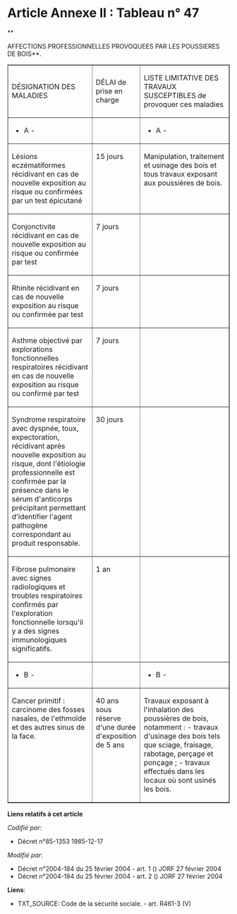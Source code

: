# Article Annexe II : Tableau n° 47

**

AFFECTIONS PROFESSIONNELLES PROVOQUEES PAR LES POUSSIERES DE BOIS**.

<table align="center" border="1" cellpadding="0" cellspacing="0" width="605">
  <tbody>
    <tr>
      <td width="246">

DÉSIGNATION DES MALADIES

</td>
      <td width="76">

DÉLAI de prise en charge

</td>
      <td width="283">

LISTE LIMITATIVE DES TRAVAUX SUSCEPTIBLES de provoquer ces maladies

</td>
    </tr>
    <tr>
      <td width="246">

- A -

</td>
      <td width="76">

</td>
      <td width="283">

- A -

</td>
    </tr>
    <tr>
      <td valign="top" width="246">

Lésions eczématiformes récidivant en cas de nouvelle exposition au risque ou confirmées par un test épicutané

</td>
      <td valign="top" width="76">

15 jours

</td>
      <td valign="top" width="283">

Manipulation, traitement et usinage des bois et tous travaux exposant aux poussières de bois.

</td>
    </tr>
    <tr>
      <td valign="top" width="246">

Conjonctivite récidivant en cas de nouvelle exposition au risque ou confirmée par test

</td>
      <td valign="top" width="76">

7 jours

</td>
      <td valign="top" width="283">
    </td></tr>
    <tr>
      <td valign="top" width="246">

Rhinite récidivant en cas de nouvelle exposition au risque ou confirmée par test

</td>
      <td valign="top" width="76">

7 jours

</td>
      <td valign="top" width="283">
    </td></tr>
    <tr>
      <td valign="top" width="246">

Asthme objectivé par explorations fonctionnelles respiratoires récidivant en cas de nouvelle exposition au risque ou confirmé
par test

</td>
      <td valign="top" width="76">

7 jours

</td>
      <td valign="top" width="283">
    </td></tr>
    <tr>
      <td valign="top" width="246">

Syndrome respiratoire avec dyspnée, toux, expectoration, récidivant après nouvelle exposition au risque, dont l'étiologie
professionnelle est confirmée par la présence dans le sérum d'anticorps précipitant permettant d'identifier l'agent pathogène
correspondant au produit responsable.

</td>
      <td valign="top" width="76">

30 jours

</td>
      <td valign="top" width="283">
    </td></tr>
    <tr>
      <td valign="top" width="246">

Fibrose pulmonaire avec signes radiologiques et troubles respiratoires confirmés par l'exploration fonctionnelle lorsqu'il y
a des signes immunologiques significatifs.

</td>
      <td valign="top" width="76">

1 an

</td>
      <td valign="top" width="283">
    </td></tr>
    <tr>
      <td width="246">

- B -

</td>
      <td width="76">

</td>
      <td width="283">

- B -

</td>
    </tr>
    <tr>
      <td valign="top" width="246">

Cancer primitif : carcinome des fosses nasales, de l'ethmoïde et des autres sinus de la face.

</td>
      <td valign="top" width="76">

40 ans sous réserve d'une durée d'exposition de 5 ans

</td>
      <td valign="top" width="283">

Travaux exposant à l'inhalation des poussières de bois, notamment : - travaux d'usinage des bois tels que sciage, fraisage,
rabotage, perçage et ponçage ; - travaux effectués dans les locaux où sont usinés les bois.

</td>
    </tr>
  </tbody>
</table>

**Liens relatifs à cet article**

_Codifié par_:

  - Décret n°85-1353 1985-12-17

_Modifié par_:

  - Décret n°2004-184 du 25 février 2004 - art. 1 () JORF 27 février 2004
  - Décret n°2004-184 du 25 février 2004 - art. 2 () JORF 27 février 2004

**Liens**:

  - TXT_SOURCE: Code de la sécurité sociale. - art. R461-3 (V)

